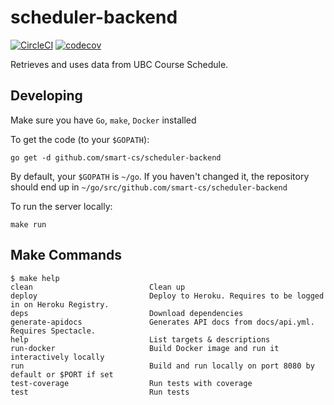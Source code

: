 # scheduler-backend

[![CircleCI](https://circleci.com/gh/Smart-CS/scheduler-backend.svg?style=shield)](https://circleci.com/gh/Smart-CS/scheduler-backend)
[![codecov](https://codecov.io/gh/Smart-CS/scheduler-backend/branch/master/graph/badge.svg)](https://codecov.io/gh/Smart-CS/scheduler-backend)

Retrieves and uses data from UBC Course Schedule.

## Developing

Make sure you have `Go`, `make`, `Docker` installed

To get the code (to your `$GOPATH`):

```
go get -d github.com/smart-cs/scheduler-backend
```

By default, your `$GOPATH` is `~/go`. If you haven't changed it, the repository should end up in `~/go/src/github.com/smart-cs/scheduler-backend`

To run the server locally:

```shell
make run
```

## Make Commands

```shell
$ make help
clean                          Clean up
deploy                         Deploy to Heroku. Requires to be logged in on Heroku Registry.
deps                           Download dependencies
generate-apidocs               Generates API docs from docs/api.yml. Requires Spectacle.
help                           List targets & descriptions
run-docker                     Build Docker image and run it interactively locally
run                            Build and run locally on port 8080 by default or $PORT if set
test-coverage                  Run tests with coverage
test                           Run tests
```
